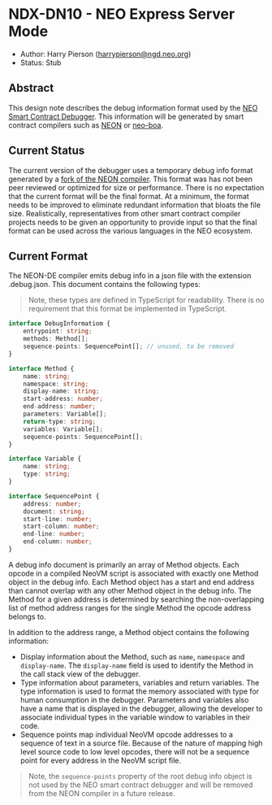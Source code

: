 <!-- markdownlint-enable -->
# NDX-DN10 - NEO Express Server Mode

- Author: Harry Pierson (harrypierson@ngd.neo.org)
- Status: Stub

## Abstract

This design note describes the debug information format used by
the [NEO Smart Contract Debugger](NDX-DN04%20-%20NEO%20Smart%20Contract%20Debugging.md).
This information will be generated by smart contract compilers
such as [NEON](https://github.com/neo-project/neo-devpack-dotnet)
or [neo-boa](https://github.com/CityOfZion/neo-boa).

## Current Status

The current version of the debugger uses a temporary debug info
format generated by a
[fork of the NEON compiler](https://github.com/neo-project/neo-devpack-dotnet/tree/dehvawk/neon-de).
This format was has not been peer reviewed or optimized for size or performance.
There is no expectation that the current format will be the final format.
At a minimum, the format needs to be improved to eliminate redundant information
that bloats the file size. Realistically, representatives from other smart
contract compiler projects needs to be given an opportunity to provide input
so that the final format can be used across the various languages in the NEO
ecosystem.

## Current Format

The NEON-DE compiler emits debug info in a json file with the extension
.debug.json. This document contains the following types:

> Note, these types are defined in TypeScript for readability.
> There is no requirement that this format be implemented in TypeScript.

``` typescript
interface DebugInformatiom {
    entrypoint: string;
    methods: Method[];
    sequence-points: SequencePoint[]; // unused, to be removed
}

interface Method {
    name: string;
    namespace: string;
    display-name: string;
    start-address: number;
    end-address: number;
    parameters: Variable[];
    return-type: string;
    variables: Variable[];
    sequence-points: SequencePoint[];
}

interface Variable {
    name: string;
    type: string;
}

interface SequencePoint {
    address: number;
    document: string;
    start-line: number;
    start-column: number;
    end-line: number;
    end-column: number;
}
```

A debug info document is primarily an array of Method objects. Each opcode
in a compiled NeoVM script is associated with exactly one Method object in
the debug info. Each Method object has a start and end address than cannot
overlap with any other Method object in the debug info. The Method for a
given address is determined by searching the non-overlapping list of method
address ranges for the single Method the opcode address belongs to.

In addition to the address range, a Method object contains the following
information:

- Display information about the Method, such as `name`, `namespace` and
  `display-name`. The `display-name` field is used to identify the Method
  in the call stack view of the debugger.
- Type information about parameters, variables and return variables.
  The type information is used to format the memory associated with type
  for human consumption in the debugger. Parameters and variables also
  have a name that is displayed in the debugger, allowing the developer
  to associate individual types in the variable window to variables
  in their code.
- Sequence points map individual NeoVM opcode addresses to a sequence
  of text in a source file. Because of the nature of mapping high level
  source code to low level opcodes, there will not be a sequence point
  for every address in the NeoVM script file. 

> Note, the `sequence-points` property of the root debug info object
> is not used by the NEO smart contract debugger and will be removed
> from the NEON compiler in a future release.
